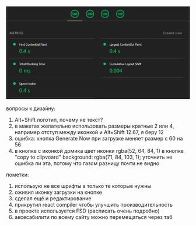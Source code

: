 ![alt text](perfomance.png)

вопросы к дизайну:

1. Alt+Shift логотип, почему не текст?
2. в макетах желательно использовать размеры кратные 2 или 4, например отступ между иконкой и Alt+Shift 12.67, я беру 12
3. ошибка: кнопка Generate Now при загрузке меняет размер с 60 на 56
4. в кнопке с иконкой домика цвет иконки rgba(52, 64, 84, 1) в кнопке "copy to clipvoard" background: rgba(71, 84, 103, 1); уточнить не ошибка ли эта, потому что газом разницу почти не видно

пометки:

1. использую не все шрифты а только те которые нужны
2. оживил иконку загрузки на кнопке
3. сделал ещё и редактирование
4. прикрутил react compiler чтобы улучшить производительность
5. в проекте используется FSD (расписать очень подробно)
6. аксесабилити по всему сайту можно перемещаться через таб
